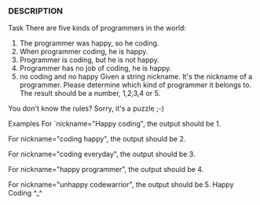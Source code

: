### DESCRIPTION

Task
There are five kinds of programmers in the world:

1. The programmer was happy, so he coding.
2. When programmer coding, he is happy.
3. Programmer is coding, but he is not happy.
4. Programmer has no job of coding, he is happy.
5. no coding and no happy
Given a string nickname. It's the nickname of a programmer. Please determine which kind of programmer it belongs to. The result should be a number, 1,2,3,4 or 5.

You don't know the rules? Sorry, it's a puzzle ;-)

Examples
For `nickname="Happy coding", the output should be 1.

For nickname="coding happy", the output should be 2.

For nickname="coding everyday", the output should be 3.

For nickname="happy programmer", the output should be 4.

For nickname="unhappy codewarrior", the output should be 5.
Happy Coding ^_^

